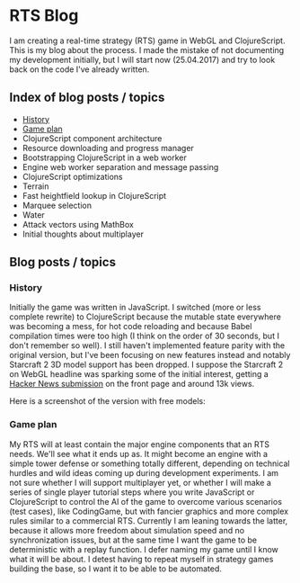 # RTS Blog

I am creating a real-time strategy (RTS) game in WebGL and ClojureScript. This is my blog about the process. I made the mistake of not documenting my development initially, but I will start now (25.04.2017) and try to look back on the code I've already written.

## Index of blog posts / topics
 - [History](#history)
 - [Game plan](#gameplan)
 - ClojureScript component architecture
 - Resource downloading and progress manager
 - Bootstrapping ClojureScript in a web worker
 - Engine web worker separation and message passing
 - ClojureScript optimizations
 - Terrain
 - Fast heightfield lookup in ClojureScript
 - Marquee selection
 - Water
 - Attack vectors using MathBox
 - Initial thoughts about multiplayer

## Blog posts / topics

### <a name="history">History</a>

Initially the game was written in JavaScript. I switched (more or less complete rewrite) to ClojureScript because the mutable state everywhere was becoming a mess, for hot code reloading and because Babel compilation times were too high (I think on the order of 30 seconds, but I don't remember so well). I still haven't implemented feature parity with the original version, but I've been focusing on new features instead and notably Starcraft 2 3D model support has been dropped. I suppose the Starcraft 2 on WebGL headline was sparking some of the initial interest, getting a [Hacker News submission](https://news.ycombinator.com/item?id=10205347) on the front page and around 13k views.

Here is a screenshot of the version with free models:


### <a name="intro">Game plan</a>

My RTS will at least contain the major engine components that an RTS needs. We'll see what it ends up as. It might become an engine with a simple tower defense or something totally different, depending on technical hurdles and wild ideas coming up during development experiments. I am not sure whether I will support multiplayer yet, or whether I will make a series of single player tutorial steps where you write JavaScript or ClojureScript to control the AI of the game to overcome various scenarios (test cases), like CodingGame, but with fancier graphics and more complex rules similar to a commercial RTS. Currently I am leaning towards the latter, because it allows more freedom about simulation speed and no synchronization issues, but at the same time I want the game to be deterministic with a replay function. I defer naming my game until I know what it will be about. I detest having to repeat myself in strategy games building the base, so I want it to be able to be automated.
